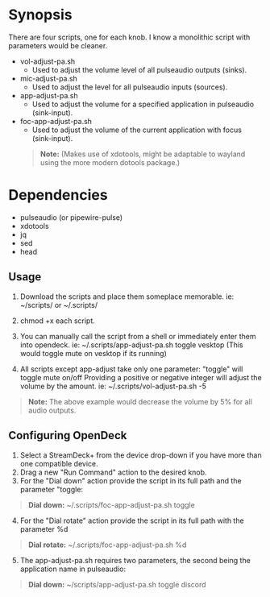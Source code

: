# Synopsis
There are four scripts, one for each knob. I know a monolithic script with parameters would be cleaner.

 - vol-adjust-pa.sh
	 - Used to adjust the volume level of all pulseaudio outputs (sinks).
 - mic-adjust-pa.sh
	 - Used to adjust the level for all pulseaudio inputs (sources).
 - app-adjust-pa.sh
	 - Used to adjust the volume for a specified application in pulseaudio (sink-input).
 - foc-app-adjust-pa.sh
	 - Used to adjust the volume of the current application with focus (sink-input).
	 > **Note:**  (Makes use of xdotools, might be adaptable to wayland using the more modern dotools package.)

# Dependencies
 - pulseaudio (or pipewire-pulse)
 - xdotools 
 - jq
 - sed
 - head

## Usage
 1. Download the scripts and place them someplace memorable. ie: ~/scripts/ or ~/.scripts/ 
 2. chmod +x each script.
 3. You can manually call the script from a shell or immediately enter them into opendeck.
	 ie: ~/.scripts/app-adjust-pa.sh toggle vesktop (This would toggle mute on vesktop if its running)
	 
 4. All scripts except app-adjust take only one parameter:
  "toggle" will toggle mute on/off
  Providing a positive or negative integer will adjust the volume by the amount.
  ie: ~/.scripts/vol-adjust-pa.sh -5
   > **Note:** The above example would decrease the volume by 5% for all audio outputs.

## Configuring OpenDeck

 1. Select a StreamDeck+ from the device drop-down if you have more than one compatible device.
 2. Drag a new "Run Command" action to the desired knob.
 3. For the "Dial down" action provide the script in its full path and the parameter "toggle:
 > **Dial down:** ~/.scripts/foc-app-adjust-pa.sh toggle
 4. For the "Dial rotate" action provide the script in its full path with the parameter %d
 > **Dial rotate:** ~/.scripts/foc-app-adjust-pa.sh %d
 5. The app-adjust-pa.sh requires two parameters, the second being the application name in pulseaudio:
 > **Dial down:** ~/scripts/app-adjust-pa.sh toggle discord
